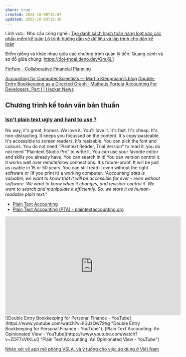 ```yaml
---
share: true
created: 2024-10-08T15:07
updated: 2025-10-03T10:30
---
```

Lĩnh vực:: 
Nhu cầu công nghệ:: [Tạo danh sách hạch toán hàng loạt vào các phần mềm kế toán](../../Nhu%20c%E1%BA%A7u%20c%C3%B4ng%20ngh%E1%BB%87/H%E1%BB%87%20th%E1%BB%91ng%20th%C3%B4ng%20tin/T%E1%BB%B1%20%C4%91%E1%BB%99ng/T%E1%BA%A1o%20danh%20s%C3%A1ch%20h%E1%BA%A1ch%20to%C3%A1n%20h%C3%A0ng%20lo%E1%BA%A1t%20v%C3%A0o%20c%C3%A1c%20ph%E1%BA%A7n%20m%E1%BB%81m%20k%E1%BA%BF%20to%C3%A1n.md)
[Lộ trình hướng dẫn về dữ liệu và lập trình cho dân kế toán](../../../%F0%9F%93%90%20D%E1%BB%B1%20%C3%A1n/C%C3%A1c%20bu%E1%BB%95i%20hu%E1%BA%A5n%20luy%E1%BB%87n%20l%E1%BA%ADp%20tr%C3%ACnh/9%20Blog/Ng%C6%B0%E1%BB%9Di%20tham%20gia/L%E1%BB%99%20tr%C3%ACnh%20h%C6%B0%E1%BB%9Bng%20d%E1%BA%ABn%20v%E1%BB%81%20d%E1%BB%AF%20li%E1%BB%87u%20v%C3%A0%20l%E1%BA%ADp%20tr%C3%ACnh%20cho%20d%C3%A2n%20k%E1%BA%BF%20to%C3%A1n.md)

Điểm giống và khác nhau giữa các chương trình quản lý tiền. Quang cảnh và sơ đồ giữa chúng: https://doi-thoai.deno.dev/Gm.6j.1


[FinFam - Collaborative Financial Planning](https://finfam.app/)

[Accounting for Computer Scientists — Martin Kleppmann’s blog](https://martin.kleppmann.com/2011/03/07/accounting-for-computer-scientists.html)
[Double-Entry Bookkeeping as a Directed Graph · Matheus Portela](https://matheusportela.com/double-entry-bookkeeping-as-a-directed-graph)
[Accounting For Developers, Part I \| Hacker News](https://news.ycombinator.com/item?id=32495724)

## Chương trình kế toán văn bản thuần
### [Isn't plain text ugly and hard to use ?](https://hledger.org/faq.html#isnt-plain-text-ugly-and-hard-to-use-)

No way, it's great, honest. We love it. You'll love it. It's fast. It's cheap. It's non-distracting. It keeps you focussed on the content. It's copy-pasteable. It's accessible to screen readers. It's resizable. You can pick the font and colours. You do not need "Plaintext Reader, Trial Version" to read it. you do not need "Plaintext Studio Pro" to write it. You can use your favorite editor and skills you already have. You can search in it! You can version control it. It works well over remote/slow connections. It's future-proof. It will be just as usable in 15 or 50 years. You can still read it even without the right software or (if you print it) a working computer. _"Accounting data is valuable; we want to know that it will be accessible for ever - even without software. We want to know when it changes, and revision-control it. We want to search and manipulate it efficiently. So, we store it as human-readable plain text."_


- [Plain Text Accounting](https://blog.emacsen.net/profit-first-constraints-plain-text-accounting.html "")
- [Plain Text Accounting (PTA) - plaintextaccounting.org](https://plaintextaccounting.org/ "Plain Text Accounting (PTA) - plaintextaccounting.org")

<iframe width="560" height="315" src="https://www.youtube.com/embed/watch?v=mFzctYkktXQ "&quot;Managing Your Finances Using Python&quot; - Brian Ryall - YouTube"" title="YouTube video player" frameborder="0" allow="accelerometer; autoplay; clipboard-write; encrypted-media; gyroscope; picture-in-picture; web-share" referrerpolicy="strict-origin-when-cross-origin" allowfullscreen></iframe>
![Double Entry Bookkeeping for Personal Finance - YouTube](https://www.youtube.com/watch?v=lIGJzQw79hg "Double Entry Bookkeeping for Personal Finance - YouTube")
![Plain Text Accounting: An Opinionated View - YouTube](https://www.youtube.com/watch?v=ZDF7xVtKLu0 "Plain Text Accounting: An Opinionated View - YouTube")


[Nhận xét về app mô phỏng VSLA, và ý tưởng cho việc áp dụng ở Việt Nam](../../../%F0%9F%93%90%20D%E1%BB%B1%20%C3%A1n/C%C3%B4ng%20c%E1%BB%A5%20cho%20h%E1%BB%87%20sinh%20th%C3%A1i/Nh%E1%BA%ADn%20x%C3%A9t%20v%E1%BB%81%20app%20m%C3%B4%20ph%E1%BB%8Fng%20VSLA,%20v%C3%A0%20%C3%BD%20t%C6%B0%E1%BB%9Fng%20cho%20vi%E1%BB%87c%20%C3%A1p%20d%E1%BB%A5ng%20%E1%BB%9F%20Vi%E1%BB%87t%20Nam.md)
